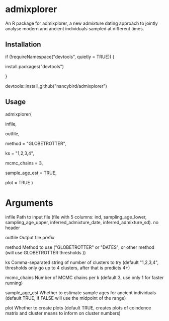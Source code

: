 # admixplorer

An R package for admixplorer, a new admixture dating approach to jointly analyse modern and ancient individuals sampled at different times.

## Installation

if (!requireNamespace("devtools", quietly = TRUE)) {

install.packages("devtools")

}

devtools::install_github("nancybird/admixplorer")

## Usage

admixplorer(

  infile,

  outfile,
 
  method = "GLOBETROTTER",
 
  ks = "1,2,3,4",
 
  mcmc_chains = 3,
 
  sample_age_est = TRUE,
 
  plot = TRUE
)

# Arguments

infile	Path to input file (file with 5 columns: ind, sampling_age_lower, sampling_age_upper, inferred_admixture_date, inferred_admixture_sd). no header

outfile	Output file prefix

method	Method to use ("GLOBETROTTER" or "DATES", or other method (will use GLOBETROTTER thresholds ))

ks	Comma-separated string of number of clusters to try (default "1,2,3,4", thresholds only go up to 4 clusters, after that is predicts 4+)

mcmc_chains	Number of MCMC chains per k (default 3, use only 1 for faster running)

sample_age_est	Whether to estimate sample ages for ancient individuals (default TRUE, if FALSE will use the midpoint of the range)

plot	Whether to create plots (default TRUE, creates plots of coindence matrix and cluster means to inform on cluster numbers)

